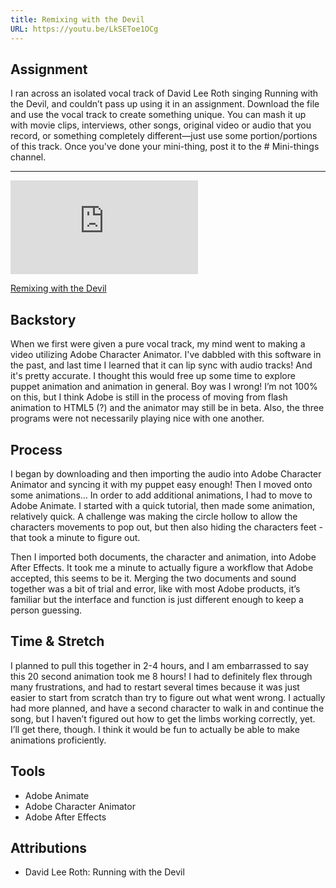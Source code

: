 ```yaml
---
title: Remixing with the Devil
URL: https://youtu.be/LkSEToe1OCg
---
```


## Assignment

I ran across an isolated vocal track of David Lee Roth singing Running with the Devil, and couldn’t pass up using it in an assignment. Download the file and use the vocal track to create something unique. You can mash it up with movie clips, interviews, other songs, original video or audio that you record, or something completely different—just use some portion/portions of this track. Once you've done your mini-thing, post it to the # Mini-things channel.

***

<div class="aspect-ratio aspect-ratio--16-9">
  <iframe class="aspect-ratio--content" src="https://www.youtube-nocookie.com/embed/LkSEToe1OCg" title="YouTube video " frameborder="0" allow="accelerometer; autoplay; clipboard-write; encrypted-media; gyroscope; picture-in-picture" allowfullscreen></iframe>
</div>

[Remixing with the Devil](https://youtu.be/LkSEToe1OCg)

## Backstory

When we first were given a pure vocal track, my mind went to making a video utilizing Adobe Character Animator. I've dabbled with this software in the past, and last time I learned that it can lip sync with audio tracks! And it's pretty accurate. I thought this would free up some time to explore puppet animation and animation in general. Boy was I wrong! I’m not 100% on this, but I think Adobe is still in the process of moving from flash animation to HTML5 (?) and the animator may still be in beta. Also, the three programs were not necessarily playing nice with one another.

## Process

I began by downloading and then importing the audio into Adobe Character Animator and syncing it with my puppet easy enough! Then I moved onto some animations… In order to add additional animations, I had to move to Adobe Animate. I started with a quick tutorial, then made some animation, relatively quick. A challenge was making the circle hollow to allow the characters movements to pop out, but then also hiding the characters feet - that took a minute to figure out.

Then I imported both documents, the character and animation, into Adobe After Effects. It took me a minute to actually figure a workflow that Adobe accepted, this seems to be it. Merging the two documents and sound together was a bit of trial and error, like with most Adobe products, it’s familiar but the interface and function is just different enough to keep a person guessing.

## Time & Stretch

I planned to pull this together in 2-4 hours, and I am embarrassed to say this 20 second animation took me 8 hours! I had to definitely flex through many frustrations, and had to restart several times because it was just easier to start from scratch than try to figure out what went wrong. I actually had more planned, and have a second character to walk in and continue the song, but I haven’t figured out how to get the limbs working correctly, yet. I’ll get there, though. I think it would be fun to actually be able to make animations proficiently.

## Tools

-   Adobe Animate
-   Adobe Character Animator
-   Adobe After Effects

## Attributions

-   David Lee Roth: Running with the Devil
